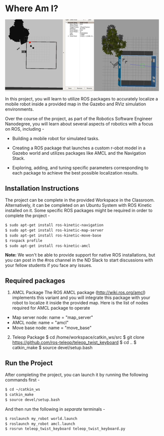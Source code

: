 
# Where Am I?

![Image description](https://github.com/SEUlBI-hub/Udacity_Project3/blob/master/screenshoot_localisation.JPG)

In this project, you will learn to utilize ROS packages to accurately localize a mobile robot inside a provided map in the Gazebo and RViz simulation environments.

Over the course of the project, as part of the Robotics Software Engineer Nanodegree, you will learn about several aspects of robotics with a focus on ROS, including -

- Building a mobile robot for simulated tasks.

- Creating a ROS package that launches a custom r-obot model in a Gazebo world and utilizes packages like AMCL and the Navigation Stack.

- Exploring, adding, and tuning specific parameters corresponding to each package to achieve the best possible localization results.

## Installation Instructions

The project can be complete in the provided Workspace in the Classroom. Alternatively, it can be completed on an Ubuntu System with ROS Kinetic installed on it. Some specific ROS packages might be required in order to complete the project -


``` bash
$ sudo apt-get install ros-kinetic-navigation
$ sudo apt-get install ros-kinetic-map-server
$ sudo apt-get install ros-kinetic-move-base
$ rospack profile
$ sudo apt-get install ros-kinetic-amcl
```

**Note:** We won't be able to provide support for native ROS installations, but you can post in the #ros channel in the ND Slack to start discussions with your fellow students if you face any issues.

## Required packages

1. AMCL Package
 The ROS AMCL package (http://wiki.ros.org/amcl) implements this variant and you will integrate this package with your robot to localize it inside the provided map.
 Here is the list of nodes required for AMCL package to operate
 - Map server node: name = "map_server"
 - AMCL node: name = "amcl"
 - Move base node: name = "move_base"
 
2. Teleop Package
$ cd /home/workspace/catkin_ws/src
$ git clone https://github.com/ros-teleop/teleop_twist_keyboard
$ cd ..
$ catkin_make
$ source devel/setup.bash

## Run the Project

After completing the project, you can launch it by running the following commands first -

```bash
$ cd ~/catkin_ws
$ catkin_make
$ source devel/setup.bash
```

And then run the following in *separate* terminals -

``` bash
$ roslaunch my_robot world.launch
$ roslaunch my_robot amcl.launch
$ rosrun teleop_twist_keyboard teleop_twist_keyboard.py
```
